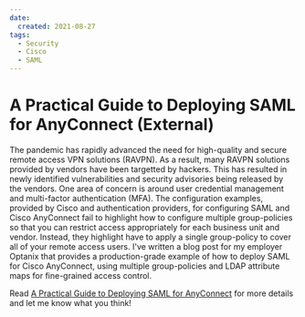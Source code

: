 ```yaml
---
date:
  created: 2021-08-27
tags:
  - Security
  - Cisco
  - SAML
---
```


# A Practical Guide to Deploying SAML for AnyConnect (External)

The pandemic has rapidly advanced the need for high-quality and secure remote access VPN solutions (RAVPN). As a result, many RAVPN solutions provided by vendors have been targetted by hackers. This has resulted in newly identified vulnerabilities and security advisories being released by the vendors. One area of concern is around user credential management and multi-factor authentication (MFA). The configuration examples, provided by Cisco and authentication providers, for configuring SAML and Cisco AnyConnect fail to highlight how to configure multiple group-policies so that you can restrict access appropriately for each business unit and vendor. Instead, they highlight have to apply a single group-policy to cover all of your remote access users. I've written a blog post for my employer Optanix that provides a production-grade example of how to deploy SAML for Cisco AnyConnect, using multiple group-policies and LDAP attribute maps for fine-grained access control.

Read [A Practical Guide to Deploying SAML for AnyConnect](https://www.optanix.com/practical-guide-deploying-saml-anyconnect/) for more details and let me know what you think!

